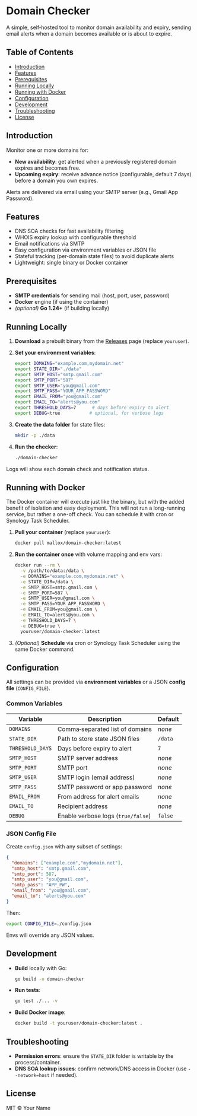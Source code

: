 # Domain Checker

A simple, self‑hosted tool to monitor domain availability and expiry, sending email alerts when a domain becomes available or is about to expire.

## Table of Contents
- [Introduction](#introduction)
- [Features](#features)
- [Prerequisites](#prerequisites)
- [Running Locally](#running-locally)
- [Running with Docker](#running-with-docker)
- [Configuration](#configuration)
- [Development](#development)
- [Troubleshooting](#troubleshooting)
- [License](#license)

## Introduction
Monitor one or more domains for:

- **New availability**: get alerted when a previously registered domain expires and becomes free.
- **Upcoming expiry**: receive advance notice (configurable, default 7 days) before a domain you own expires.

Alerts are delivered via email using your SMTP server (e.g., Gmail App Password).

## Features
- DNS SOA checks for fast availability filtering
- WHOIS expiry lookup with configurable threshold
- Email notifications via SMTP
- Easy configuration via environment variables or JSON file
- Stateful tracking (per‑domain state files) to avoid duplicate alerts
- Lightweight: single binary or Docker container

## Prerequisites
- **SMTP credentials** for sending mail (host, port, user, password)
- **Docker** engine (if using the container)
- *(optional)* **Go 1.24+** (if building locally)

## Running Locally

1. **Download** a prebuilt binary from the [Releases](https://github.com/youruser/domain-checker/releases) page (replace `youruser`).

2. **Set your environment variables**:
   ```bash
   export DOMAINS="example.com,mydomain.net"
   export STATE_DIR="./data"
   export SMTP_HOST="smtp.gmail.com"
   export SMTP_PORT="587"
   export SMTP_USER="you@gmail.com"
   export SMTP_PASS="YOUR_APP_PASSWORD"
   export EMAIL_FROM="you@gmail.com"
   export EMAIL_TO="alerts@you.com"
   export THRESHOLD_DAYS=7      # days before expiry to alert
   export DEBUG=true           # optional, for verbose logs
   ```

3. **Create the data folder** for state files:
   ```bash
   mkdir -p ./data
   ```

4. **Run the checker**:
   ```bash
   ./domain-checker
   ```

Logs will show each domain check and notification status.

## Running with Docker

The Docker container will execute just like the binary, but with the added benefit of isolation and easy deployment.
This will not run a long-running service, but rather a one-off check. You can schedule it with cron or Synology Task Scheduler.

1. **Pull your container** (replace `youruser`):
   ```bash
   docker pull mallox/domain-checker:latest
   ```

2. **Run the container once** with volume mapping and env vars:
   ```bash
   docker run --rm \
     -v /path/to/data:/data \
     -e DOMAINS="example.com,mydomain.net" \
     -e STATE_DIR=/data \
     -e SMTP_HOST=smtp.gmail.com \
     -e SMTP_PORT=587 \
     -e SMTP_USER=you@gmail.com \
     -e SMTP_PASS=YOUR_APP_PASSWORD \
     -e EMAIL_FROM=you@gmail.com \
     -e EMAIL_TO=alerts@you.com \
     -e THRESHOLD_DAYS=7 \
     -e DEBUG=true \
     youruser/domain-checker:latest
   ```

3. *(Optional)* **Schedule** via cron or Synology Task Scheduler using the same Docker command.

## Configuration

All settings can be provided via **environment variables** or a JSON **config file** (`CONFIG_FILE`).

### Common Variables
| Variable         | Description                        | Default  |
|------------------|------------------------------------|----------|
| `DOMAINS`        | Comma‑separated list of domains    | _none_   |
| `STATE_DIR`      | Path to store state JSON files     | `/data`  |
| `THRESHOLD_DAYS` | Days before expiry to alert        | `7`      |
| `SMTP_HOST`      | SMTP server address                | _none_   |
| `SMTP_PORT`      | SMTP port                          | _none_   |
| `SMTP_USER`      | SMTP login (email address)         | _none_   |
| `SMTP_PASS`      | SMTP password or app password      | _none_   |
| `EMAIL_FROM`     | From address for alert emails      | _none_   |
| `EMAIL_TO`       | Recipient address                  | _none_   |
| `DEBUG`          | Enable verbose logs (`true/false`) | `false`  |

### JSON Config File
Create `config.json` with any subset of settings:
```json
{
  "domains": ["example.com","mydomain.net"],
  "smtp_host": "smtp.gmail.com",
  "smtp_port": 587,
  "smtp_user": "you@gmail.com",
  "smtp_pass": "APP_PW",
  "email_from": "you@gmail.com",
  "email_to": "alerts@you.com"
}
```
Then:
```bash
export CONFIG_FILE=./config.json
```  
Envs will override any JSON values.

## Development

- **Build** locally with Go:
  ```bash
  go build -o domain-checker
  ```

- **Run tests**:
  ```bash
  go test ./... -v
  ```

- **Build Docker image**:
  ```bash
  docker build -t youruser/domain-checker:latest .
  ```

## Troubleshooting

- **Permission errors**: ensure the `STATE_DIR` folder is writable by the process/container.
- **DNS SOA lookup issues**: confirm network/DNS access in Docker (use `--network=host` if needed).

## License

MIT © Your Name
```

